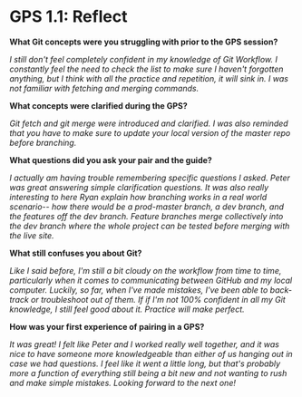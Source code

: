 # GPS 1.1: Reflect

**What Git concepts were you struggling with prior to the GPS session?**

*I still don't feel completely confident in my knowledge of Git Workflow. I constantly feel the need to check the list to make sure I haven't forgotten anything, but I think with all the practice and repetition, it will sink in. I was not familiar with fetching and merging commands.*

**What concepts were clarified during the GPS?**

*Git fetch and git merge were introduced and clarified. I was also reminded that you have to make sure to update your local version of the master repo before branching.*

**What questions did you ask your pair and the guide?**

*I actually am having trouble remembering specific questions I asked. Peter was great answering simple clarification questions. It was also really interesting to here Ryan explain how branching works in a real world scenario-- how there would be a prod-master branch, a dev branch, and the features off the dev branch. Feature branches merge collectively into the dev branch where the whole project can be tested before merging with the live site.*

**What still confuses you about Git?**

*Like I said before, I'm still a bit cloudy on the workflow from time to time, particularly when it comes to communicating between GitHub and my local computer. Luckily, so far, when I've made mistakes, I've been able to back-track or troubleshoot out of them. If if I'm not 100% confident in all my Git knowledge, I still feel good about it. Practice will make perfect.*

**How was your first experience of pairing in a GPS?**

*It was great! I felt like Peter and I worked really well together, and it was nice to have someone more knowledgeable than either of us hanging out in case we had questions. I feel like it went a little long, but that's probably more a function of everything still being a bit new and not wanting to rush and make simple mistakes. Looking forward to the next one!*